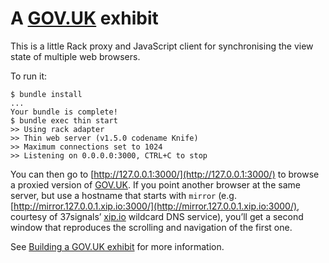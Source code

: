 A [GOV.UK](https://www.gov.uk/) exhibit
=======================================

This is a little Rack proxy and JavaScript client for synchronising the view state of multiple web browsers.

To run it:

```
$ bundle install
...
Your bundle is complete!
$ bundle exec thin start
>> Using rack adapter
>> Thin web server (v1.5.0 codename Knife)
>> Maximum connections set to 1024
>> Listening on 0.0.0.0:3000, CTRL+C to stop
```

You can then go to [http://127.0.0.1:3000/](http://127.0.0.1:3000/) to browse a proxied version of [GOV.UK](https://www.gov.uk/). If you point another browser at the same server, but use a hostname that starts with `mirror` (e.g. [http://mirror.127.0.0.1.xip.io:3000/](http://mirror.127.0.0.1.xip.io:3000/), courtesy of 37signals’ [xip.io](http://xip.io/) wildcard DNS service), you’ll get a second window that reproduces the scrolling and navigation of the first one.

See [Building a GOV.UK exhibit](http://codon.com/building-a-govuk-exhibit) for more information.
